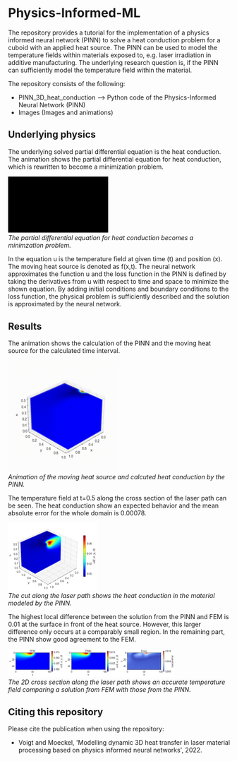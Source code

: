 # Physics-Informed-ML
The repository provides a tutorial for the implementation of a physics informed neural network (PINN) to solve a heat conduction problem for a cuboid with an applied heat source. The PINN can be used to model the temperature fields within materials exposed to, e.g. laser irradiation in additive manufacturing. The underlying research question is, if the PINN can sufficiently model the temperature field within the material. 

The repository consists of the following:
- PINN_3D_heat_conduction --> Python code of the Physics-Informed Neural Network (PINN)
- Images (Images and animations)

## Underlying physics
The underlying solved partial differential equation is the heat conduction. The animation shows the partial differential equation for heat conduction, which is rewritten to become a minimization problem.
<p>
  <img src='Images/Video_manim_PDE_Heat.gif' width=45% height=45% />
  <br>
  <em>The partial differential equation for heat conduction becomes a minimzation problem.</em>
</p>
In the equation u is the temperature field at given time (t) and position (x). The moving heat source is denoted as f(x,t). 
The neural network approximates the function u and the loss function in the PINN is defined by taking the derivatives from u with respect to time and space to minimize the shown equation. By adding initial conditions and boundary conditions to the loss function, the physical problem is sufficiently described and the solution is approximated by the neural network. 

## Results
The animation shows the calculation of the PINN and the moving heat source for the calculated time interval. 
<p>
  <img src='Images/Video_3D.gif' width=50% height=50% />
  <br>
  <em>Animation of the moving heat source and calcuted heat conduction by the PINN.</em>
</p>

The temperature field at t=0.5 along the cross section of the laser path can be seen. The heat conduction show an expected behavior and the mean absolute error for the whole domain is 0.00078. 
<p>
  <img src='Images/PINN_simulation_cross_section.png' width=40% height=40% />
  <br>
  <em>The cut along the laser path shows the heat conduction in the material modeled by the PINN.</em>
</p>

The highest local difference between the solution from the PINN and FEM is 0.01 at the surface in front of the heat source. However, this larger difference only occurs at a comparably small region. In the remaining part, the PINN show good agreement to the FEM. 
<p>
  <img src='Images/FEM_PINN_Error_comparison.png' width=75% height=75% />
  <br>
  <em>The 2D cross section along the laser path shows an accurate temperature field comparing a solution from FEM with those from the PINN.</em>
</p>

## Citing this repository
Please cite the publication when using the repository:
- Voigt and Moeckel, 'Modelling dynamic 3D heat transfer in laser material processing based on physics informed neural networks', 2022.

